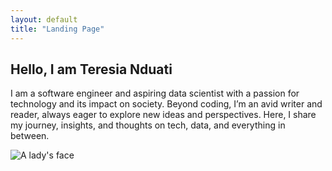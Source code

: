 ```yaml
---
layout: default
title: "Landing Page"
---
```

<section id="hero">
  <div class="container">
    <div class="content">
      <div class="text">
        <h1>Hello, I am Teresia Nduati</h1>
        <p>
          I am a software engineer and aspiring data scientist with a passion for technology and its impact on society.
          Beyond coding, I’m an avid writer and reader, always eager to explore new ideas and perspectives.
          Here, I share my journey, insights, and thoughts on tech, data, and everything in between.
        </p>
      </div>
      <div class="image">
        <img src="{{ '/assets/images/person.jpeg' | relative_url }}" alt="A lady's face">
      </div>
    </div>
  </div>
</section>
